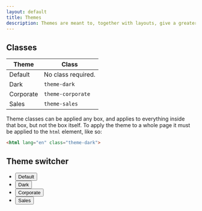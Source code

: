 ```yaml
---
layout: default
title: Themes
description: Themes are meant to, together with layouts, give a greater sense of order while browsing around the site, by visually telling the user what section he is viewing.
---
```


## Classes

| Theme     | Class              |
| --------- |--------------------|
| Default   | No class required. |
| Dark      | `theme-dark`       |  
| Corporate | `theme-corporate`  |
| Sales     | `theme-sales`      |

Theme classes can be applied any box, and applies to everything inside that box, but not the box itself. To apply the theme to a whole page it must be applied to the `html` element, like so:

```html
<html lang="en" class="theme-dark">
```

## Theme switcher

<ul class="nav nav-pills" id="theme-switcher">
  <li class="nav-item">
    <button class="nav-link active" v-on:click="switchTheme">Default</button>
  </li>
  <li class="nav-item">
    <button class="nav-link" v-on:click="switchTheme">Dark</button>
  </li>
  <li class="nav-item">
    <button class="nav-link" v-on:click="switchTheme">Corporate</button>
  </li>
  <li class="nav-item">
    <button class="nav-link" v-on:click="switchTheme">Sales</button>
  </li>
</ul>
